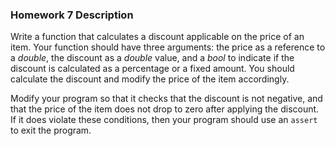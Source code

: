### Homework 7 Description

Write a function that calculates a discount applicable on the price of an item. Your function should have three arguments: the price as a reference to a *double*, the discount as a *double* value, and a *bool* to indicate if the discount is calculated as a percentage or a fixed amount. You should calculate the discount and modify the price of the item accordingly.

Modify your program so that it checks that the discount is not negative, and that the price of the item does not drop to zero after applying the discount. If it does violate these conditions, then your program should use an `assert` to exit the program.
